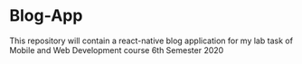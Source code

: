 # Blog-App

This repository will contain a react-native blog application 
for my lab task of Mobile and Web Development course 6th Semester 2020
